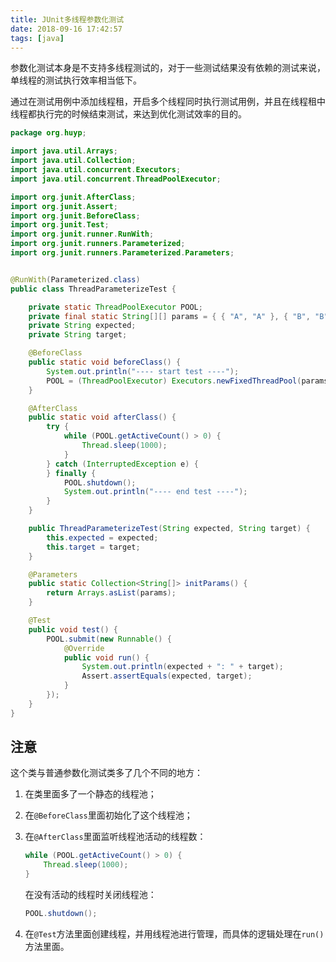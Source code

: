 ```yaml
---
title: JUnit多线程参数化测试
date: 2018-09-16 17:42:57
tags: [java]
---
```


参数化测试本身是不支持多线程测试的，对于一些测试结果没有依赖的测试来说，单线程的测试执行效率相当低下。

通过在测试用例中添加线程租，开启多个线程同时执行测试用例，并且在线程租中线程都执行完的时候结束测试，来达到优化测试效率的目的。

<!--more-->

```java
package org.huyp;

import java.util.Arrays;
import java.util.Collection;
import java.util.concurrent.Executors;
import java.util.concurrent.ThreadPoolExecutor;

import org.junit.AfterClass;
import org.junit.Assert;
import org.junit.BeforeClass;
import org.junit.Test;
import org.junit.runner.RunWith;
import org.junit.runners.Parameterized;
import org.junit.runners.Parameterized.Parameters;


@RunWith(Parameterized.class)
public class ThreadParameterizeTest {

    private static ThreadPoolExecutor POOL;
    private final static String[][] params = { { "A", "A" }, { "B", "B" }, { "C", "C" } };
    private String expected;
    private String target;

    @BeforeClass
    public static void beforeClass() {
        System.out.println("---- start test ----");
        POOL = (ThreadPoolExecutor) Executors.newFixedThreadPool(params.length);
    }

    @AfterClass
    public static void afterClass() {
        try {
            while (POOL.getActiveCount() > 0) {
                Thread.sleep(1000);
            }
        } catch (InterruptedException e) {
        } finally {
            POOL.shutdown();
            System.out.println("---- end test ----");
        }
    }

    public ThreadParameterizeTest(String expected, String target) {
        this.expected = expected;
        this.target = target;
    }

    @Parameters
    public static Collection<String[]> initParams() {
        return Arrays.asList(params);
    }

    @Test
    public void test() {
        POOL.submit(new Runnable() {
            @Override
            public void run() {
                System.out.println(expected + ": " + target);
                Assert.assertEquals(expected, target);
            }
        });
    }
}
```

## 注意

这个类与普通参数化测试类多了几个不同的地方：

1. 在类里面多了一个静态的线程池；

2. 在`@BeforeClass`里面初始化了这个线程池；

3. 在`@AfterClass`里面监听线程池活动的线程数：

    ```java
    while (POOL.getActiveCount() > 0) {
        Thread.sleep(1000);
    }
    ```

    在没有活动的线程时关闭线程池：

    ```java
    POOL.shutdown();
    ```

4. 在`@Test`方法里面创建线程，并用线程池进行管理，而具体的逻辑处理在`run()`方法里面。
